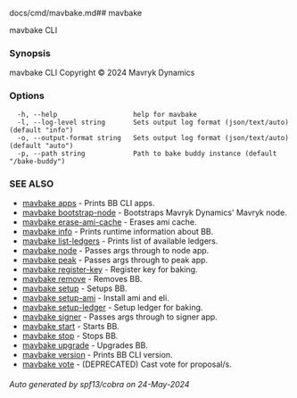 docs/cmd/mavbake.md## mavbake

mavbake CLI

### Synopsis

mavbake CLI
Copyright © 2024 Mavryk Dynamics


### Options

```
  -h, --help                   help for mavbake
  -l, --log-level string       Sets output log format (json/text/auto) (default "info")
  -o, --output-format string   Sets output log format (json/text/auto) (default "auto")
  -p, --path string            Path to bake buddy instance (default "/bake-buddy")
```

### SEE ALSO

* [mavbake apps](/mavbake/reference/cmd/mavbake_apps)	 - Prints BB CLI apps.
* [mavbake bootstrap-node](/mavbake/reference/cmd/mavbake_bootstrap-node)	 - Bootstraps Mavryk Dynamics' Mavryk node.
* [mavbake erase-ami-cache](/mavbake/reference/cmd/mavbake_erase-ami-cache)	 - Erases ami cache.
* [mavbake info](/mavbake/reference/cmd/mavbake_info)	 - Prints runtime information about BB.
* [mavbake list-ledgers](/mavbake/reference/cmd/mavbake_list-ledgers)	 - Prints list of available ledgers.
* [mavbake node](/mavbake/reference/cmd/mavbake_node)	 - Passes args through to node app.
* [mavbake peak](/mavbake/reference/cmd/mavbake_peak)	 - Passes args through to peak app.
* [mavbake register-key](/mavbake/reference/cmd/mavbake_register-key)	 - Register key for baking.
* [mavbake remove](/mavbake/reference/cmd/mavbake_remove)	 - Removes BB.
* [mavbake setup](/mavbake/reference/cmd/mavbake_setup)	 - Setups BB.
* [mavbake setup-ami](/mavbake/reference/cmd/mavbake_setup-ami)	 - Install ami and eli.
* [mavbake setup-ledger](/mavbake/reference/cmd/mavbake_setup-ledger)	 - Setup ledger for baking.
* [mavbake signer](/mavbake/reference/cmd/mavbake_signer)	 - Passes args through to signer app.
* [mavbake start](/mavbake/reference/cmd/mavbake_start)	 - Starts BB.
* [mavbake stop](/mavbake/reference/cmd/mavbake_stop)	 - Stops BB.
* [mavbake upgrade](/mavbake/reference/cmd/mavbake_upgrade)	 - Upgrades BB.
* [mavbake version](/mavbake/reference/cmd/mavbake_version)	 - Prints BB CLI version.
* [mavbake vote](/mavbake/reference/cmd/mavbake_vote)	 - (DEPRECATED) Cast vote for proposal/s.

###### Auto generated by spf13/cobra on 24-May-2024
